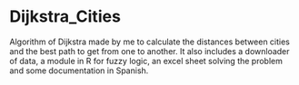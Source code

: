 # Dijkstra_Cities
Algorithm of Dijkstra made by me to calculate the distances between cities and the best path to get from one to another.
It also includes a downloader of data, a module in R for fuzzy logic, an excel sheet solving the problem and some documentation in Spanish.
